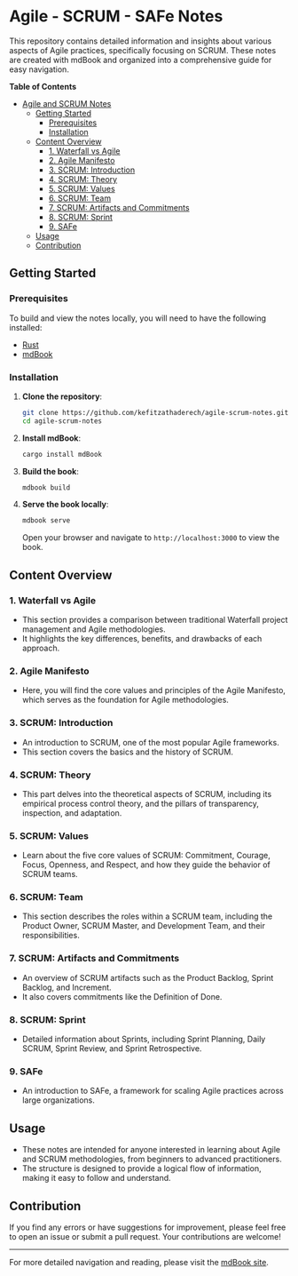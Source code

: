 # Agile - SCRUM - SAFe Notes

This repository contains detailed information and insights about various aspects of Agile practices, specifically focusing on SCRUM. These notes are created with mdBook and organized into a comprehensive guide for easy navigation.

**Table of Contents**

- [Agile and SCRUM Notes]()
  - [Getting Started](#getting-started)
    - [Prerequisites](#prerequisites)
    - [Installation](#installation)
  - [Content Overview](#content-overview)
    - [1. Waterfall vs Agile](./mdBook/src/01_Waterfall-vs-Agile/README.md)
    - [2. Agile Manifesto](./mdBook/src/02_Agile-Manifesto/README.md)
    - [3. SCRUM: Introduction](./mdBook/src/03_SCRUM/README.md)
    - [4. SCRUM: Theory](./mdBook/src/04_SCRUM-Theory/README.md)
    - [5. SCRUM: Values](./mdBook/src/05_SCRUM-Values)
    - [6. SCRUM: Team](./mdBook/src/06_SCRUM-Team/README.md)
    - [7. SCRUM: Artifacts and Commitments](./mdBook/src/07_Artifacts-Commitments/README.md)
    - [8. SCRUM: Sprint](./mdBook/src/08_Sprint/README.md)
    - [9. SAFe](./mdBook/src/09_SAFe/README.md)
  - [Usage](#usage)
  - [Contribution](#contribution)

## Getting Started

### Prerequisites

To build and view the notes locally, you will need to have the following installed:

- [Rust](https://www.rust-lang.org/)
- [mdBook](https://github.com/rust-lang/mdBook)

### Installation

1. **Clone the repository**:

    ```bash
    git clone https://github.com/kefitzathaderech/agile-scrum-notes.git
    cd agile-scrum-notes
    ```

2. **Install mdBook**:

    ```bash
    cargo install mdBook
    ```

3. **Build the book**:

    ```bash
    mdbook build
    ```

4. **Serve the book locally**:

    ```bash
    mdbook serve
    ```

    Open your browser and navigate to `http://localhost:3000` to view the book.

## Content Overview

### 1. Waterfall vs Agile

- This section provides a comparison between traditional Waterfall project management and Agile methodologies.
- It highlights the key differences, benefits, and drawbacks of each approach.

### 2. Agile Manifesto

- Here, you will find the core values and principles of the Agile Manifesto, which serves as the foundation for Agile methodologies.

### 3. SCRUM: Introduction

- An introduction to SCRUM, one of the most popular Agile frameworks.
- This section covers the basics and the history of SCRUM.

### 4. SCRUM: Theory

- This part delves into the theoretical aspects of SCRUM, including its empirical process control theory, and the pillars of transparency, inspection, and adaptation.

### 5. SCRUM: Values

- Learn about the five core values of SCRUM: Commitment, Courage, Focus, Openness, and Respect, and how they guide the behavior of SCRUM teams.

### 6. SCRUM: Team

- This section describes the roles within a SCRUM team, including the Product Owner, SCRUM Master, and Development Team, and their responsibilities.

### 7. SCRUM: Artifacts and Commitments

- An overview of SCRUM artifacts such as the Product Backlog, Sprint Backlog, and Increment.
- It also covers commitments like the Definition of Done.

### 8. SCRUM: Sprint

- Detailed information about Sprints, including Sprint Planning, Daily SCRUM, Sprint Review, and Sprint Retrospective.

### 9. SAFe

- An introduction to SAFe, a framework for scaling Agile practices across large organizations.

## Usage

- These notes are intended for anyone interested in learning about Agile and SCRUM methodologies, from beginners to advanced practitioners.
- The structure is designed to provide a logical flow of information, making it easy to follow and understand.

## Contribution

If you find any errors or have suggestions for improvement, please feel free to open an issue or submit a pull request. Your contributions are welcome!

---

For more detailed navigation and reading, please visit the [mdBook site](https://your-mdbook-site-url.com).
